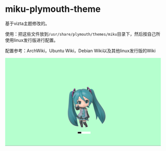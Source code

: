 # miku-plymouth-theme
基于vizta主题修改的。

使用：把这些文件放到`/usr/share/plymouth/themes/miku`目录下，然后按自己所使用linux发行版进行配置。

配置参考：ArchWiki，Ubuntu Wiki，Debian Wiki以及其他linux发行版的Wiki

![](https://github.com/godcrying/miku-plymouth-theme/blob/master/Screenshot.png)
